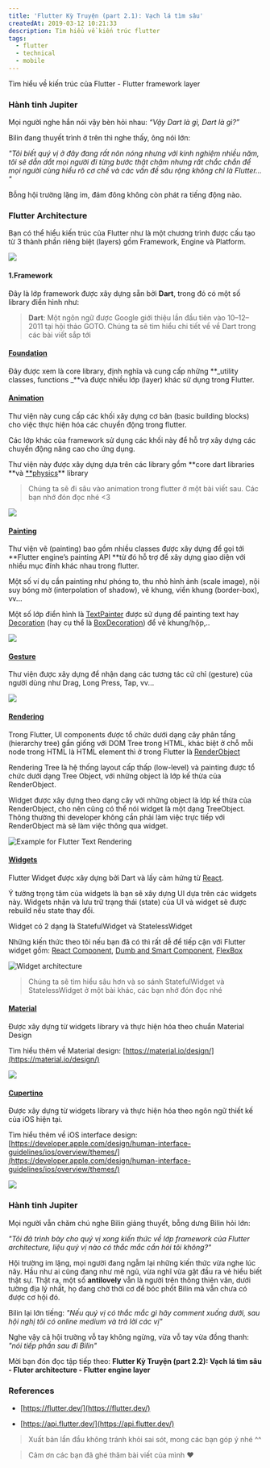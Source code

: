 ```yaml
---
title: 'Flutter Kỳ Truyện (part 2.1): Vạch lá tìm sâu'
createdAt: 2019-03-12 10:21:33
description: Tìm hiểu về kiến trúc flutter
tags:
  - flutter
  - technical
  - mobile
---
```


Tìm hiểu về kiến trúc của Flutter - Flutter framework layer

### Hành tinh Jupiter

Mọi người nghe hắn nói vậy bèn hỏi nhau: _“Vậy Dart là gì, Dart là gì?”_

Bilin đang thuyết trình ở trên thì nghe thấy, ông nói lớn:

_"Tôi biết quý vị ở đây đang rất nôn nóng nhưng với kinh nghiệm nhiều năm, tôi sẽ dẫn dắt mọi người đi từng bước thật chậm nhưng rất chắc chắn để mọi người cùng hiểu rõ cơ chế và các vấn đề sâu rộng không chỉ là Flutter... "_

Bỗng hội trường lặng im, đám đông không còn phát ra tiếng động nào.

### Flutter Architecture

Bạn có thể hiểu kiến trúc của Flutter như là một chương trình được cấu tạo từ 3 thành phần riêng biệt (layers) gồm Framework, Engine và Platform.

![](https://cdn-images-1.medium.com/max/2000/0*rx2dEzMZUpxSbJmy.png)

#### 1.Framework

Đây là lớp framework được xây dựng sẵn bởi **Dart**, trong đó có một số library điển hình như:

> **Dart**: Một ngôn ngữ được Google giới thiệu lần đầu tiên vào 10–12–2011 tại hội thảo GOTO. Chúng ta sẽ tìm hiểu chi tiết về về Dart trong các bài viết sắp tới

#### [Foundation](https://api.flutter.dev/flutter/foundation/foundation-library.html)

Đây được xem là core library, định nghĩa và cung cấp những **_utility classes, functions _**và được nhiều lớp (layer) khác sử dụng trong Flutter.

#### [Animation](https://api.flutter.dev/flutter/animation/animation-library.html)

Thư viện này cung cấp các khối xây dựng cơ bản (basic building blocks) cho việc thực hiện hóa các chuyển động trong flutter.

Các lớp khác của framework sử dụng các khối này để hỗ trợ xây dựng các chuyển động nâng cao cho ứng dụng.

Thư viện này được xây dựng dựa trên các library gồm **core dart libraries **và [\*\*physics](https://api.flutter.dev/flutter/physics/physics-library.html)\*\* library

> Chúng ta sẽ đi sâu vào animation trong flutter ở một bài viết sau. Các bạn nhớ đón đọc nhé <3

![](https://cdn-images-1.medium.com/max/2000/0*gr6m4FB-xDe3_nMR.gif)

#### [Painting](https://api.flutter.dev/flutter/painting/painting-library.html)

Thư viện vẽ (painting) bao gồm nhiều classes được xây dựng để gọi tới **Flutter engine’s painting API **từ đó hỗ trợ để xây dựng giao diện với nhiều mục đính khác nhau trong flutter.

Một số ví dụ cần painting như phóng to, thu nhỏ hình ảnh (scale image), nội suy bóng mờ (interpolation of shadow), vẽ khung, viền khung (border-box), vv...

Một số lớp điển hình là [TextPainter](https://api.flutter.dev/flutter/painting/TextPainter-class.html) được sử dụng để painting text hay [Decoration](https://api.flutter.dev/flutter/painting/Decoration-class.html) (hay cụ thể là [BoxDecoration](https://api.flutter.dev/flutter/painting/BoxDecoration-class.html)) để vẽ khung/hộp,..

![](https://cdn-images-1.medium.com/max/2000/0*CZSze09mbjCbJYCX.gif)

#### [Gesture](https://api.flutter.dev/flutter/gestures/gestures-library.html)

Thư viện được xây dựng để nhận dạng các tương tác cử chỉ (gesture) của người dùng như Drag, Long Press, Tap, vv...

![](https://cdn-images-1.medium.com/max/2000/0*t41uX9eei8NVF92q.png)

#### [Rendering](https://api.flutter.dev/flutter/rendering/rendering-library.html)

Trong Flutter, UI components được tổ chức dưới dạng cây phân tầng (hierarchy tree) gần giống với DOM Tree trong HTML, khác biệt ở chỗ mỗi node trong HTML là HTML element thì ở trong Flutter là [RenderObject](https://api.flutter.dev/flutter/rendering/RenderObject-class.html)

Rendering Tree là hệ thống layout cấp thấp (low-level) và painting được tổ chức dưới dạng Tree Object, với những object là lớp kế thừa của RenderObject.

Widget được xây dựng theo dạng cây với những object là lớp kế thừa của RenderObject, cho nên cũng có thể nói widget là một dạng TreeObject. Thông thường thì developer không cần phải làm việc trực tiếp với RenderObject mà sẽ làm việc thông qua widget.

![Example for Flutter Text Rendering](https://cdn-images-1.medium.com/max/2000/0*6-h-gWJ2lWTzob5v.png)

#### [Widgets](https://api.flutter.dev/flutter/widgets/widgets-library.html)

Flutter Widget được xây dựng bởi Dart và lấy cảm hứng từ [React](https://reactjs.org).

Ý tưởng trọng tâm của widgets là bạn sẽ xây dựng UI dựa trên các widgets này. Widgets nhận và lưu trữ trạng thái (state) của UI và widget sẽ được rebuild nếu state thay đổi.

Widget có 2 dạng là StatefulWidget và StatelessWidget

Những kiến thức theo tôi nếu bạn đã có thì rất dễ để tiếp cận với Flutter widget gồm: [React Component](https://reactjs.org/docs/react-component.html), [Dumb and Smart Component](https://medium.com/@dan_abramov/smart-and-dumb-components-7ca2f9a7c7d0), [FlexBox](https://css-tricks.com/snippets/css/a-guide-to-flexbox/)

![Widget architecture](https://cdn-images-1.medium.com/max/2000/0*3kz_OR3VV08WWVq8.jpg)

> Chúng ta sẽ tìm hiểu sâu hơn và so sánh StatefulWidget và StatelessWidget ở một bài khác, các bạn nhớ đón đọc nhé

#### [Material](https://api.flutter.dev/flutter/material/material-library.html)

Được xây dựng từ widgets library và thực hiện hóa theo chuẩn Material Design

Tìm hiểu thêm về Material design: [https://material.io/design/](https://material.io/design/)

![](https://cdn-images-1.medium.com/max/2000/0*nQ90pF0QFKrBNwdP.jpg)

#### [Cupertino](https://api.flutter.dev/flutter/cupertino/cupertino-library.html)

Được xây dựng từ widgets library và thực hiện hóa theo ngôn ngữ thiết kế của iOS hiện tại.

Tìm hiểu thêm về iOS interface design: [https://developer.apple.com/design/human-interface-guidelines/ios/overview/themes/](https://developer.apple.com/design/human-interface-guidelines/ios/overview/themes/)

![](https://cdn-images-1.medium.com/max/2000/0*0V6_bYoZdnAi-3vu.jpg)

### Hành tinh Jupiter

Mọi người vẫn chăm chú nghe Bilin giảng thuyết, bỗng dưng Bilin hỏi lớn:

_"Tôi đã trình bày cho quý vị xong kiến thức về lớp framework của Flutter architecture, liệu quý vị nào có thắc mắc cần hỏi tôi không?"_

Hội trường im lặng, mọi người đang ngẫm lại những kiến thức vừa nghe lúc nãy. Hầu như ai cũng đang như mê ngủ, vừa nghĩ vừa gật đầu ra vẻ hiểu biết thật sự. Thật ra, một số **antilovely** vẫn là người trên thông thiên văn, dưới tường địa lý nhất, họ đang chờ thời cơ để bóc phốt Bilin mà vẫn chưa có được cơ hội đó.

Bilin lại lớn tiếng: _"Nếu quý vị có thắc mắc gì hãy comment xuống dưới, sau hội nghị tôi có online medium và trả lời các vị"_

Nghe vậy cả hội trường vỗ tay không ngừng, vừa vỗ tay vừa đồng thanh: _"nói tiếp phần sau đi Bilin"_

Mời bạn đón đọc tập tiếp theo: **Flutter Kỳ Truyện (part 2.2): Vạch lá tìm sâu - Fluter architecture - Flutter engine layer**

### References

- [https://flutter.dev/](https://flutter.dev/)

- [https://api.flutter.dev/](https://api.flutter.dev/)

> Xuất bản lần đầu không tránh khỏi sai sót, mong các bạn góp ý nhé ^^

> Cảm ơn các bạn đã ghé thăm bài viết của mình ❤
